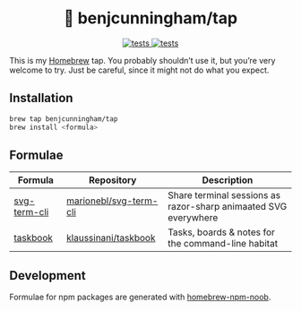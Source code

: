 <h1 align="center">
    🍺 benjcunningham/tap
</h1>

<p align="center">
  <a href="https://github.com/benjcunningham/homebrew-tap/actions/workflows/build.yaml">
    <img alt="tests" src="https://github.com/benjcunningham/homebrew-tap/actions/workflows/build.yaml/badge.svg">
  </a>
  <a href="https://github.com/benjcunningham/homebrew-tap/actions/workflows/tests.yaml">
    <img alt="tests" src="https://github.com/benjcunningham/homebrew-tap/actions/workflows/tests.yaml/badge.svg">
  </a>
</p>

This is my [Homebrew](https://docs.brew.sh/Taps) tap. You probably shouldn’t use
it, but you’re very welcome to try. Just be careful, since it might not do what
you expect.

## Installation

```bash
brew tap benjcunningham/tap
brew install <formula>
```

## Formulae

| Formula | Repository | Description |
| ---------- | ------- | ----------- |
| [svg-term-cli](Formula/svg-term-cli.rb) | [marionebl/svg-term-cli](https://github.com/marionebl/svg-term-cli) | Share terminal sessions as razor-sharp animaated SVG everywhere |
| [taskbook](Formula/taskbook.rb) | [klaussinani/taskbook](https://github.com/klaussinani/taskbook) | Tasks, boards & notes for the command-line habitat |

## Development

Formulae for npm packages are generated with
[homebrew-npm-noob](https://github.com/zmwangx/homebrew-npm-noob).
